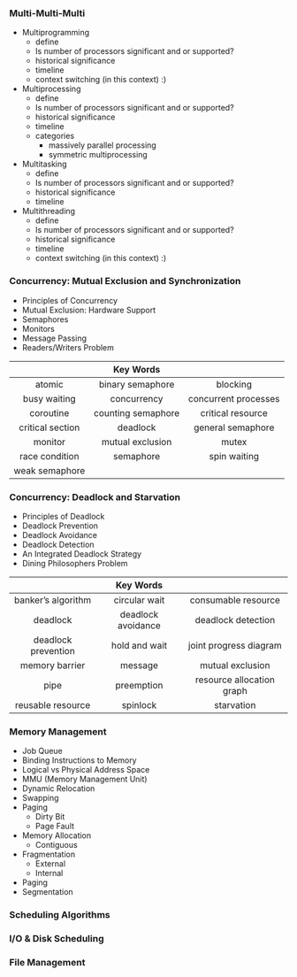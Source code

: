 ### Multi-Multi-Multi
  - Multiprogramming
    - define
    - Is number of processors significant and or supported?
    - historical significance
    - timeline
    - context switching (in this context) :)
  - Multiprocessing
    - define
    - Is number of processors significant and or supported?
    - historical significance
    - timeline
    - categories
      - massively parallel processing
      - symmetric multiprocessing
  - Multitasking
    - define
    - Is number of processors significant and or supported?
    - historical significance
    - timeline
  - Multithreading
    - define
    - Is number of processors significant and or supported?
    - historical significance
    - timeline
    - context switching (in this context) :)


### Concurrency: Mutual Exclusion and Synchronization
- Principles of Concurrency
- Mutual Exclusion: Hardware Support
- Semaphores 
- Monitors 
- Message Passing 
- Readers/Writers Problem 

|           |       Key Words                   |           |
|:--------:|:-------------------------:|:--------:|
| atomic   | binary semaphore          | blocking |
| busy waiting | concurrency | concurrent processes |
| coroutine| counting semaphore| critical resource | 
| critical section | deadlock| general semaphore | message passing | 
| monitor| mutual exclusion | mutex| nonblocking| 
| race condition | semaphore| spin waiting | starvation| strong semaphore | 
| weak semaphore| | 

### Concurrency: Deadlock and Starvation

- Principles of Deadlock
- Deadlock Prevention
- Deadlock Avoidance
- Deadlock Detection
- An Integrated Deadlock Strategy
- Dining Philosophers Problem

|           |       Key Words                   |           |
|:--------:|:-------------------------:|:--------:|
| banker’s algorithm | circular wait | consumable resource 
| deadlock | deadlock avoidance | deadlock detection | 
| deadlock prevention | hold and wait | joint progress diagram |
| memory barrier | message | mutual exclusion |
| pipe | preemption | resource allocation graph | 
|reusable resource | spinlock | starvation | 

### Memory Management
- Job Queue
- Binding Instructions to Memory
- Logical vs Physical Address Space
- MMU (Memory Management Unit)
- Dynamic Relocation
- Swapping
- Paging
  - Dirty Bit
  - Page Fault
- Memory Allocation
  - Contiguous
- Fragmentation
    - External
    - Internal
- Paging
- Segmentation

### Scheduling Algorithms

  
### I/O & Disk Scheduling
  
### File Management
